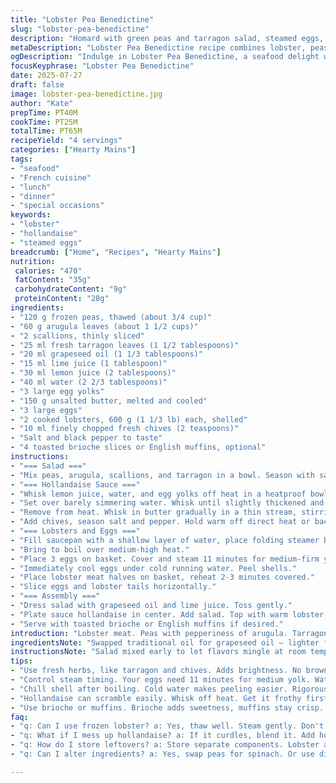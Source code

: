 ```yaml
---
title: "Lobster Pea Benedictine"
slug: "lobster-pea-benedictine"
description: "Homard with green peas and tarragon salad, steamed eggs, and hollandaise sauce made with a lemon-chive twist. Lobster meat steamed gently, eggs soft to medium steam-cooked, and a hollandaise with added fresh chives. Dressing with grapeseed oil and lime juice. Served with toasted brioche or English muffins. A seafood main course, free of nuts, lactose, and gluten. Cook times tweaked slightly, and ingredient amounts adjusted for a fresher take."
metaDescription: "Lobster Pea Benedictine recipe combines lobster, peas, and creamy hollandaise sauce for a delicious French-inspired dish."
ogDescription: "Indulge in Lobster Pea Benedictine, a seafood delight with lobster, peas, and a unique hollandaise twist. Perfect for any occasion."
focusKeyphrase: "Lobster Pea Benedictine"
date: 2025-07-27
draft: false
image: lobster-pea-benedictine.jpg
author: "Kate"
prepTime: PT40M
cookTime: PT25M
totalTime: PT65M
recipeYield: "4 servings"
categories: ["Hearty Mains"]
tags:
- "seafood"
- "French cuisine"
- "lunch"
- "dinner"
- "special occasions"
keywords:
- "lobster"
- "hollandaise"
- "steamed eggs"
breadcrumb: ["Home", "Recipes", "Hearty Mains"]
nutrition: 
 calories: "470"
 fatContent: "35g"
 carbohydrateContent: "9g"
 proteinContent: "28g"
ingredients:
- "120 g frozen peas, thawed (about 3/4 cup)"
- "60 g arugula leaves (about 1 1/2 cups)"
- "2 scallions, thinly sliced"
- "25 ml fresh tarragon leaves (1 1/2 tablespoons)"
- "20 ml grapeseed oil (1 1/3 tablespoons)"
- "15 ml lime juice (1 tablespoon)"
- "30 ml lemon juice (2 tablespoons)"
- "40 ml water (2 2/3 tablespoons)"
- "3 large egg yolks"
- "150 g unsalted butter, melted and cooled"
- "3 large eggs"
- "2 cooked lobsters, 600 g (1 1/3 lb) each, shelled"
- "10 ml finely chopped fresh chives (2 teaspoons)"
- "Salt and black pepper to taste"
- "4 toasted brioche slices or English muffins, optional"
instructions:
- "=== Salad ==="
- "Mix peas, arugula, scallions, and tarragon in a bowl. Season with salt and pepper. Keep at room temperature."
- "=== Hollandaise Sauce ==="
- "Whisk lemon juice, water, and egg yolks off heat in a heatproof bowl."
- "Set over barely simmering water. Whisk until slightly thickened and foamy, about 6 minutes, careful to avoid overheating."
- "Remove from heat. Whisk in butter gradually in a thin stream, stirring constantly."
- "Add chives, season salt and pepper. Hold warm off direct heat or back briefly on bain-marie before serving."
- "=== Lobsters and Eggs ==="
- "Fill saucepan with a shallow layer of water, place folding steamer basket (marguerite) inside. Water just below basket bottom."
- "Bring to boil over medium-high heat."
- "Place 3 eggs on basket. Cover and steam 11 minutes for medium-firm yolks."
- "Immediately cool eggs under cold running water. Peel shells."
- "Place lobster meat halves on basket, reheat 2-3 minutes covered."
- "Slice eggs and lobster tails horizontally."
- "=== Assembly ==="
- "Dress salad with grapeseed oil and lime juice. Toss gently."
- "Plate sauce hollandaise in center. Add salad. Top with warm lobster and eggs."
- "Serve with toasted brioche or English muffins if desired."
introduction: "Lobster meat. Peas with pepperiness of arugula. Tarragon for bite. Soft-steamed eggs cut in half. Hollandaise flicked with lemon and a touch of fresh chives, butter brought just enough warmth. Eggs steamed, lobsters gently heated in same basket – efficient. Greasy butter, sharp lime and grapeseed oil in salad. Toast crunch optional but recommended. Not fancy complicated – fresh, sharp, warm, and matching textures all working. French nods but subtle, straight seafood main course. Tweaked amounts to lighten richness, timing nudged up or down a bit. The bit of chive changes scent to freshness. Simple but layered. Bright, tender, creamy. Something a bit new from old classics."
ingredientsNote: "Swapped traditional oil for grapeseed oil – lighter flavor, less overpowering. Added lime juice rather than lemon in salad to brighten differently. Tarragon remains but smaller portion, balancing freshness. Chives folded into hollandaise for a herbaceous twist. Butter trimmed to 150g from 170g, slightly less heavy but still rich. Peas reduced a bit to 120g making salad less bulky. Using brioche instead of English muffins optional, adds slight sweetness laying under warm lobster and eggs. Eggs steamed 11 minutes to finish with a medium firmness yolk, rather than 10 minutes. Lobster size trimmed to 600 g from 675 g; visually balanced without excess richness. These quantities serve 4, plate arranged for impact but ease."
instructionsNote: "Salad mixed early to let flavors mingle at room temp. Hollandaise made in bain-marie, whisk constant but gentle to avoid scrambled yolks – can catch if too hot. Butter added in slow stream, quick whisking needed for silky texture. Chives folded in last step off heat to keep color. Water at base of pot for steaming kept just below basket, so items not wet but steam rises calmly. Eggs cooled fast under cold water to stop cooking and ease peeling. Lobster reheated for few mins only so texture firm but not dried out. Horizontal slicing of eggs and tails for visual reveal of layers after warm plating. Dressing tossed just before plating to avoid wilting arugula. Muffins toasted strong for crunch if used. Serve immediately while warm sauce loosens salad and meat. Timing jitter by ±1–2 minutes on steaming for preferred yolk softness."
tips:
- "Use fresh herbs, like tarragon and chives. Adds brightness. No brown bits, just green. Adjust amounts for balance. Chives in hollandaise keep it fresh."
- "Control steam timing. Your eggs need 11 minutes for medium yolk. Water below basket, steam rises slowly. Too quick can ruin texture. Slow method good."
- "Chill shell after boiling. Cold water makes peeling easier. Rigorous is fine. Helps with clean egg halves. Cracks happen, just be careful. Smooth slicing is key."
- "Hollandaise can scramble easily. Whisk off heat. Get it frothy first. Once thick, add butter slowly. Constant motion keeps it silky. Chives at end for color."
- "Use brioche or muffins. Brioche adds sweetness, muffins stay crisp. Toast well. Crunchy texture balances soft lobster. Hang tight on timing for serving."
faq:
- "q: Can I use frozen lobster? a: Yes, thaw well. Steam gently. Don't overcook. Fresh is best but frozen works. Check texture after steaming."
- "q: What if I mess up hollandaise? a: If it curdles, blend it. Add hot water gradually. Start whisking again. It’s forgiving. Keep at low temp, avoids scrambling."
- "q: How do I store leftovers? a: Store separate components. Lobster and eggs in fridge. Hollandaise won’t keep well. Best fresh. Reheat gently next day."
- "q: Can I alter ingredients? a: Yes, swap peas for spinach. Or use different seafood. Herbs are versatile. Adjust dressing too, based on what you have."

---
```

